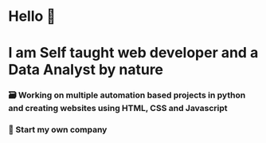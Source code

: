 # Hello 👋
# I am Self taught web developer and a Data Analyst by nature

### 🗃️ Working on multiple automation based projects in python and creating websites using HTML, CSS and Javascript
### 🎯 Start my own company
